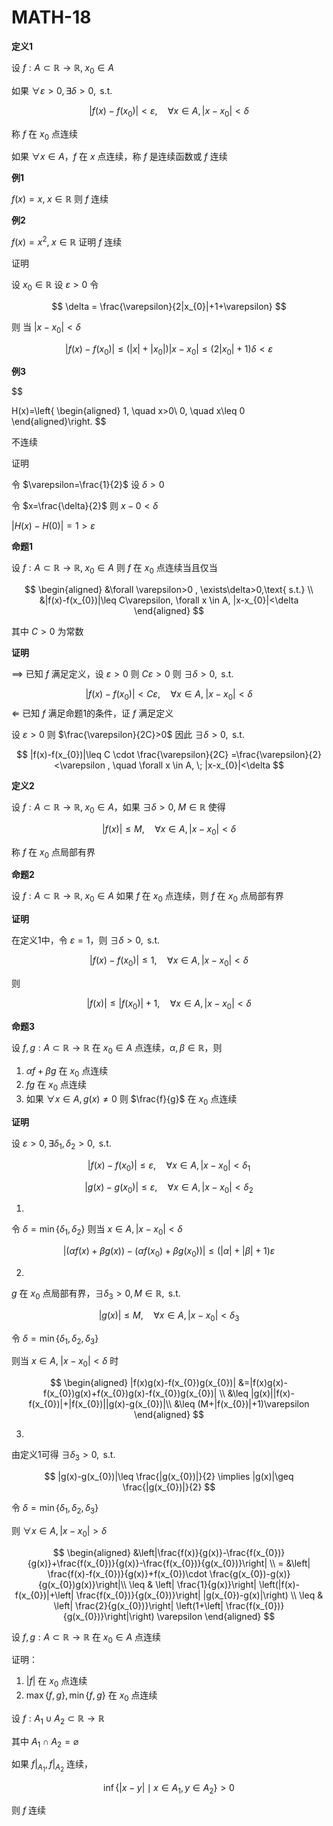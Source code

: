 # MATH-18

**定义1**

设 $f:A\subset \mathbb{R} \to \mathbb{R}, \; x_{0} \in A$

如果 $\forall \varepsilon  > 0 , \exists \delta >0 ,\text{ s.t. }$

$$
|f(x)-f(x_{0})|<\varepsilon, \quad \forall x \in A, |x-x_{0}|<\delta
$$

称 $f$ 在 $x_{0}$ 点连续

如果 $\forall x \in A$，$f$ 在 $x$ 点连续，称 $f$ 是连续函数或 $f$ 连续 

**例1**

$f(x)=x, \;  x \in \mathbb{R}$ 则 $f$ 连续

**例2**

$f(x)=x^{2}, \;  x \in \mathbb{R}$ 证明 $f$ 连续

证明

设 $x_{0}\in \mathbb{R}$ 设 $\varepsilon>0$ 令

$$
\delta = \frac{\varepsilon}{2|x_{0}|+1+\varepsilon}
$$

则 当 $|x-x_{0}|<\delta$

$$
|f(x)-f(x_{0})|\leq (|x|+|x_{0}|)|x-x_{0}|\leq(2|x_{0}|+1)\delta<\varepsilon
$$

**例3**

$$

H(x)=\left\{
\begin{aligned}
1, \quad x>0\\
0, \quad x\leq 0
\end{aligned}\right.
$$

不连续

证明

令 $\varepsilon=\frac{1}{2}$ 设 $\delta>0$

令 $x=\frac{\delta}{2}$ 则 $x-0<\delta$

$|H(x)-H(0)|=1>\varepsilon$

**命题1**

设 $f:A\subset \mathbb{R}\to \mathbb{R}, \; x_{0} \in A$ 则 $f$ 在 $x_{0}$ 点连续当且仅当

$$
\begin{aligned}
&\forall \varepsilon>0 , \exists\delta>0,\text{ s.t.} \\
&|f(x)-f(x_{0})|\leq C\varepsilon, \forall x \in A, |x-x_{0}|<\delta 
\end{aligned}
$$

其中 $C>0$ 为常数

**证明**

$\implies$ 已知 $f$ 满足定义，设 $\varepsilon>0$ 则 $C\varepsilon>0$ 则 $\exists \delta>0,\text{ s.t.}$

$$
|f(x)-f(x_{0})|<C\varepsilon, \quad \forall x \in A , \; |x-x_{0}|<\delta
$$
$\Longleftarrow$ 已知 $f$ 满足命题1的条件，证 $f$ 满足定义

设 $\varepsilon>0$ 则 $\frac{\varepsilon}{2C}>0$ 因此 $\exists \delta>0,\text{ s.t.}$ 

$$
|f(x)-f(x_{0})|\leq C \cdot \frac{\varepsilon}{2C} =\frac{\varepsilon}{2}<\varepsilon , \quad \forall x \in A, \; |x-x_{0}|<\delta
$$

**定义2**

设 $f:A\subset \mathbb{R} \to \mathbb{R}, \; x_{0} \in A$，如果 $\exists \delta>0, \; M \in \mathbb{R}$ 使得

$$
|f(x)|\leq M, \quad \forall x \in A, |x-x_{0}|<\delta
$$

称 $f$ 在 $x_{0}$ 点局部有界

**命题2**

设 $f:A\subset \mathbb{R}\to \mathbb{R}, \; x_{0}\in A$ 如果 $f$ 在 $x_{0}$ 点连续，则 $f$ 在 $x_{0}$ 点局部有界

**证明**

在定义1中，令 $\varepsilon=1$，则 $\exists \delta >0,\text{ s.t.}$

$$
|f(x)-f(x_{0})|\leq 1, \quad \forall x \in A,|x-x_{0}|<\delta
$$

则 

$$
|f(x)|\leq |f(x_{0})|+1, \quad \forall x \in A, |x-x_{0}|<\delta 
$$

**命题3**

设 $f,g:A\subset \mathbb{R} \to \mathbb{R}$ 在 $x_{0}\in A$ 点连续，$\alpha,\beta \in \mathbb{R}$，则

1. $\alpha f+\beta g$ 在 $x_{0}$ 点连续
2. $fg$ 在 $x_{0}$ 点连续
3. 如果 $\forall x \in A, g(x)\neq 0$ 则 $\frac{f}{g}$ 在 $x_{0}$ 点连续

**证明**

设 $\varepsilon>0, \exists \delta_{1},\delta_{2}>0,\text{ s.t.}$

$$
|f(x)-f(x_{0})|\leq\varepsilon, \quad \forall x \in A, |x-x_{0}|<\delta_{1}
$$

$$
|g(x)-g(x_{0})| \leq \varepsilon, \quad \forall x \in A, |x-x_{0}|< \delta_{2}
$$

1.

令 $\delta=\min \{ \delta_{1},\delta_{2} \}$ 则当 $x \in A, |x-x_{0}|<\delta$

$$
|(\alpha f(x)+\beta g(x))-(\alpha f(x_{0})+\beta g(x_{0}))|\leq(|\alpha|+|\beta|+1)\varepsilon
$$

2.

$g$ 在 $x_{0}$ 点局部有界，$\exists \delta_{3}>0, M \in \mathbb{R},\text{ s.t.}$

$$
|g(x)|\leq M, \quad \forall x \in A, |x-x_{0}|<\delta_{3}
$$

令 $\delta=\min\{ \delta_{1},\delta_{2},\delta_{3} \}$

则当 $x \in A, \; |x-x_{0}|<\delta$  时

$$
\begin{aligned}
|f(x)g(x)-f(x_{0})g(x_{0})| &=|f(x)g(x)-f(x_{0})g(x)+f(x_{0})g(x)-f(x_{0})g(x_{0})| \\
&\leq |g(x)||f(x)-f(x_{0})|+|f(x_{0})||g(x)-g(x_{0})|\\
&\leq (M+|f(x_{0})|+1)\varepsilon
\end{aligned}
$$

3.

由定义1可得 $\exists \delta_{3} > 0,\text{ s.t.}$

$$
|g(x)-g(x_{0})|\leq \frac{|g(x_{0})|}{2} \implies |g(x)|\geq \frac{|g(x_{0})|}{2}
$$

令 $\delta=\min\{ \delta_{1},\delta_{2},\delta_{3} \}$

则 $\forall x \in A, |x-x_{0}|>\delta$

$$
\begin{aligned}
&\left|\frac{f(x)}{g(x)}-\frac{f(x_{0})}{g(x)}+\frac{f(x_{0})}{g(x)}-\frac{f(x_{0})}{g(x_{0})}\right| \\
= &\left| \frac{f(x)-f(x_{0})}{g(x)}+f(x_{0})\cdot \frac{g(x_{0})-g(x)}{g(x_{0})g(x)}\right|\\
\leq &  \left|  \frac{1}{g(x)}\right| \left(|f(x)-f(x_{0})|+\left| \frac{f(x_{0})}{g(x_{0})}\right| |g(x_{0})-g(x)|\right) \\
\leq & \left| \frac{2}{g(x_{0})}\right| \left(1+\left| \frac{f(x_{0})}{g(x_{0})}\right|\right) \varepsilon
\end{aligned}
$$

设 $f,g:A\subset \mathbb{R}\to \mathbb{R}$ 在 $x_{0} \in A$ 点连续

证明：

1. $|f|$ 在 $x_{0}$ 点连续
2. $\max\{ f,g \}, \min\{ f, g \}$ 在 $x_{0}$ 点连续


设 $f:A_{1} \cup A_{2} \subset \mathbb{R}\to \mathbb{R}$

其中 $A_{1}\cap A_{2}=\varnothing$

如果 $f|_{A_{1}}, f|_{A_{2}}$ 连续，

$$
\inf \{ |x-y| \mid x \in A_{1}, y \in A_{2} \} > 0
$$

则 $f$ 连续
